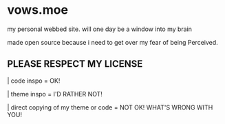 # vows.moe
my personal webbed site. will one day be a window into my brain

made open source because i need to get over my fear of being Perceived.


## PLEASE RESPECT MY LICENSE
| code inspo = OK!

| theme inspo = I'D RATHER NOT!

| direct copying of my theme or code = NOT OK! WHAT'S WRONG WITH YOU!
